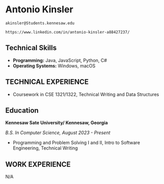 # Antonio Kinsler

```
akinsler@Students.kennesaw.edu
```

```plaintext
https://www.linkedin.com/in/antonio-kinsler-a88427237/
```

## Technical Skills

- **Programming:** Java, JavaScript, Python, C#
- **Operating Systems:** Windows, macOS

## TECHNICAL EXPERIENCE

- Coursework in CSE 1321/1322, Technical Writing and Data Structures

## Education

**Kennesaw Sate University/ Kennesaw, Georgia**

_B.S. In Computer Science, August 2023 - Present_

- Programming and Problem Solving I and II, Intro to Software Engineering, Technical Writing

## WORK EXPERIENCE

N/A